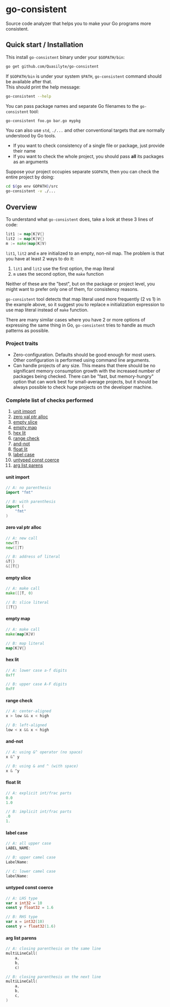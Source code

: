 # go-consistent

Source code analyzer that helps you to make your Go programs more consistent.

## Quick start / Installation

This install `go-consistent` binary under your `$GOPATH/bin`:

```bash
go get github.com/Quasilyte/go-consistent
```

If `$GOPATH/bin` is under your system `$PATH`, `go-consistent` command should be available after that.<br>
This should print the help message:

```bash
go-consistent --help
```

You can pass package names and separate Go filenames to the `go-consistent` tool:

```bash
go-consistent foo.go bar.go mypkg
```

You can also use `std`, `./...` and other conventional targets that are normally
understood by Go tools.

* If you want to check consistency of a single file or package, just provide their name
* If you want to check the whole project, you should pass **all** its packages as an arguments

Suppose your project occupies separate `$GOPATH`, then you can check the entire
project by doing:

```bash
cd $(go env GOPATH)/src
go-consistent -v ./...
```

## Overview

To understand what `go-consistent` does, take a look at these 3 lines of code:

```go
lit1 := map[K]V{}
lit2 := map[K]V{}
m := make(map[K]V)
```

`lit1`, `lit2` and `m` are initialized to an empty, non-nil map.
The problem is that you have at least 2 ways to do it:

1. `lit1` and `lit2` use the first option, the map literal
2. `m` uses the second option, the `make` function

Neither of these are the "best", but on the package or project level, you might want to prefer
only one of them, for consistency reasons.

`go-consistent` tool detects that map literal used more frequently (2 vs 1) in the example above,
so it suggest you to replace `m` initialization expression to use map literal instead of `make` function.

There are many similar cases where you have 2 or more options of expressing the same thing in Go,
`go-consistent` tries to handle as much patterns as possible.

### Project traits

* Zero-configuration. Defaults should be good enough for most users.
  Other configuration is performed using command line arguments.
* Can handle projects of any size. This means that there should be no significant
  memory consumption growth with the increased number of packages being checked.
  There can be "fast, but memory-hungry" option that can work best for small-average projects,
  but it should be always possible to check huge projects on the developer machine.

### Complete list of checks performed

1. [unit import](#unit-import)
1. [zero val ptr alloc](#zero-val-ptr-alloc)
1. [empty slice](#empty-slice)
1. [empty map](#empty-map)
1. [hex lit](#hex-lit)
1. [range check](#range-check)
1. [and-not](#and-not)
1. [float lit](#float-lit)
1. [label case](#label-case)
1. [untyped const coerce](#untyped-const-coerce)
1. [arg list parens](#arg-list-parens)

#### unit import

```go
// A: no parenthesis
import "fmt"

// B: with parenthesis
import (
	"fmt"
)
```

#### zero val ptr alloc

```go
// A: new call
new(T)
new([]T)

// B: address of literal
&T{}
&[]T{}
```

#### empty slice

```go
// A: make call
make([]T, 0)

// B: slice literal
[]T{}
```

#### empty map

```go
// A: make call
make(map[K]V)

// B: map literal
map[K]V{}
```

#### hex lit

```go
// A: lower case a-f digits
0xff

// B: upper case A-F digits
0xFF
```

#### range check

```go
// A: center-aligned
x > low && x < high

// B: left-aligned
low < x && x < high
```

#### and-not

```go
// A: using &^ operator (no space)
x &^ y

// B: using & and ^ (with space)
x & ^y
```

#### float lit

```go
// A: explicit int/frac parts
0.0
1.0

// B: implicit int/frac parts
.0
1.
```

#### label case

```go
// A: all upper case
LABEL_NAME:

// B: upper camel case
LabelName:

// C: lower camel case
labelName:
```

#### untyped const coerce

```go
// A: LHS type
var x int32 = 10
const y float32 = 1.6

// B: RHS type
var x = int32(10)
const y = float32(1.6)
```

#### arg list parens

```go
// A: closing parenthesis on the same line
multiLineCall(
	a,
	b,
	c)

// B: closing parenthesis on the next line
multiLineCall(
	a,
	b,
	c,
)
```
